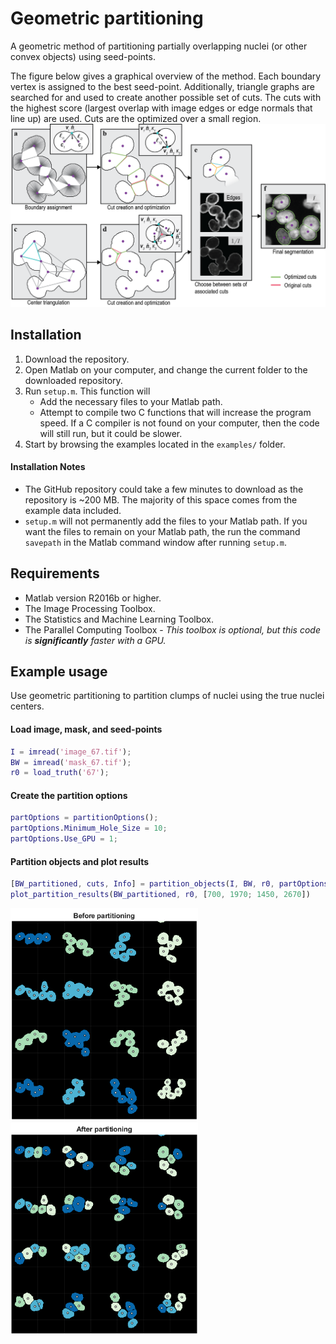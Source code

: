 # Geometric partitioning
A geometric method of partitioning partially overlapping nuclei (or other convex objects) using seed-points.

The figure below gives a graphical overview of the method. Each boundary vertex is assigned to the best seed-point. Additionally, triangle graphs are searched for and used to create another possible set of cuts. The cuts with the highest score (largest overlap with image edges or edge normals that line up) are used. Cuts are the optimized over a small region.
![Method](/docs/method.png)

## Installation

1. Download the repository.
2. Open Matlab on your computer, and change the current folder to the downloaded repository.
3. Run `setup.m`. This function will
    * Add the necessary files to your Matlab path.
    * Attempt to compile two C functions that will increase the program speed. If a C compiler is not found on your computer, then the code will still run, but it could be slower.
4. Start by browsing the examples located in the `examples/` folder.


#### Installation Notes
* The GitHub repository could take a few minutes to download as the repository is ~200 MB. The majority of this space comes from the example data included.
* `setup.m` will not permanently add the files to your Matlab path. If you want the files to remain on your Matlab path, the run the command `savepath` in the Matlab command window after running `setup.m`.

## Requirements

* Matlab version R2016b or higher.
* The Image Processing Toolbox.
* The Statistics and Machine Learning Toolbox.
* The Parallel Computing Toolbox - _This toolbox is optional, but this code is **significantly** faster with a GPU._

## Example usage
Use geometric partitioning to partition clumps of nuclei using the true nuclei centers.

#### Load image, mask, and seed-points
```Matlab
I = imread('image_67.tif');
BW = imread('mask_67.tif');
r0 = load_truth('67');
```

#### Create the partition options
```Matlab
partOptions = partitionOptions();
partOptions.Minimum_Hole_Size = 10;
partOptions.Use_GPU = 1;
```

#### Partition objects and plot results
```Matlab
[BW_partitioned, cuts, Info] = partition_objects(I, BW, r0, partOptions);
plot_partition_results(BW_partitioned, r0, [700, 1970; 1450, 2670])
```

<img width="300" src="docs/before_part.PNG">
<img width="300" src="docs/after_part.PNG">
